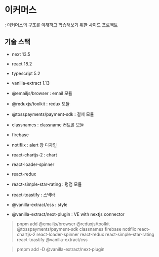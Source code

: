 # 이커머스

: 이커머스의 구조를 이해하고 학습해보기 위한 사이드 프로젝트

## 기술 스택

- next 13.5
- react 18.2
- typescript 5.2
- vanilla-extract 1.13

- @emailjs/browser : email 모듈
- @reduxjs/toolkit : redux 모듈
- @tosspayments/payment-sdk : 결제 모듈
- classnames : classname 컨트롤 모듈
- firebase
- notiflix : alert 창 디자인
- react-chartjs-2 : chart
- react-loader-spinner
- react-redux
- react-simple-star-rating : 평점 모듈
- react-toastify : 스낵바
- @vanilla-extract/css : style
- @vanilla-extract/next-plugin : VE with nextjs connector

> pnpm add @emailjs/browser @reduxjs/toolkit @tosspayments/payment-sdk classnames firebase notiflix react-chartjs-2 react-loader-spinner react-redux react-simple-star-rating react-toastify @vanilla-extract/css

> pmpm add -D @vanilla-extract/next-plugin
